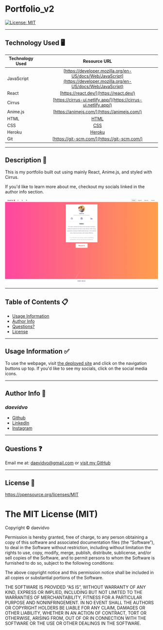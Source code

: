 # Portfolio_v2

  [![License: MIT](https://img.shields.io/badge/License-MIT-yellow.svg)](https://opensource.org/licenses/MIT)

---

## Technology Used 🖥️

| Technology Used         | Resource URL           | 
| ------------- |:-------------:| 
| JavaScript | [https://developer.mozilla.org/en-US/docs/Web/JavaScript](https://developer.mozilla.org/en-US/docs/Web/JavaScript)     |  
| React | [https://react.dev/](https://react.dev/) |     
| Cirrus | [https://cirrus-ui.netlify.app/](https://cirrus-ui.netlify.app/) |
| Anime.js | [https://animejs.com/](https://animejs.com/) |
| HTML | [HTML](https://developer.mozilla.org/en-US/docs/Web/HTML)         |   
| CSS | [CSS](https://developer.mozilla.org/en-US/docs/Web/CSS)         |   
| Heroku | [Heroku](https://devcenter.heroku.com/articles/heroku-cli)     |
| Git | [https://git-scm.com/](https://git-scm.com/)     |  

---

## Description 📝

This is my portfolio built out using mainly React, Anime.js, and styled with Cirrus.

If you'd like to learn more about me, checkout my socials linked in the author info section.

![example of website](./src/images/site_example.gif)



-----------------------

## Table of Contents 📋
* [Usage Information](#usage-information-✅)
* [Author Info](#author-info-👺)
* [Questions?](#questions-❓)
* [License](#license-🚩)

------------------------

## Usage Information ✅

To use the webpage, visit [the deployed site](https://daevidvo.github.io/Portfolio_v2/) and click on the navigation buttons up top. If you'd like to see my socials, click on the social media icons.

------------------------

## Author Info 👺

### ***daevidvo***
* [Github](https://www.github.com/daevidvo)
* [LinkedIn](https://www.linkedin.com/in/daevidvo)
* [Instagram](https://www.instagram.com/daevidvo)

--------------------------

## Questions ❓

Email me at: [daevidvo@gmail.com](mailto:daevidvo@gmail.com) or [visit my GitHub](https://www.github.com/daevidvo)

------------------------

## License 🚩

https://opensource.org/licenses/MIT


The MIT License (MIT)
=====================

Copyright © daevidvo

Permission is hereby granted, free of charge, to any person
obtaining a copy of this software and associated documentation
files (the “Software”), to deal in the Software without
restriction, including without limitation the rights to use,
copy, modify, merge, publish, distribute, sublicense, and/or sell
copies of the Software, and to permit persons to whom the
Software is furnished to do so, subject to the following
conditions:

The above copyright notice and this permission notice shall be
included in all copies or substantial portions of the Software.

THE SOFTWARE IS PROVIDED “AS IS”, WITHOUT WARRANTY OF ANY KIND,
EXPRESS OR IMPLIED, INCLUDING BUT NOT LIMITED TO THE WARRANTIES
OF MERCHANTABILITY, FITNESS FOR A PARTICULAR PURPOSE AND
NONINFRINGEMENT. IN NO EVENT SHALL THE AUTHORS OR COPYRIGHT
HOLDERS BE LIABLE FOR ANY CLAIM, DAMAGES OR OTHER LIABILITY,
WHETHER IN AN ACTION OF CONTRACT, TORT OR OTHERWISE, ARISING
FROM, OUT OF OR IN CONNECTION WITH THE SOFTWARE OR THE USE OR
OTHER DEALINGS IN THE SOFTWARE.
